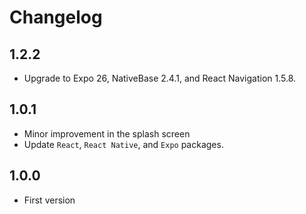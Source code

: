 # Changelog

## 1.2.2
* Upgrade to Expo 26, NativeBase 2.4.1, and React Navigation 1.5.8.

## 1.0.1
* Minor improvement in the splash screen
* Update `React`, `React Native`, and `Expo` packages.

## 1.0.0
* First version
